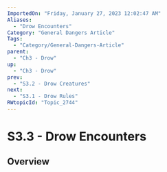 ```yaml
---
ImportedOn: "Friday, January 27, 2023 12:02:47 AM"
Aliases:
  - "Drow Encounters"
Category: "General Dangers Article"
Tags:
  - "Category/General-Dangers-Article"
parent:
  - "Ch3 - Drow"
up:
  - "Ch3 - Drow"
prev:
  - "S3.2 - Drow Creatures"
next:
  - "S3.1 - Drow Rules"
RWtopicId: "Topic_2744"
---
```

# S3.3 - Drow Encounters
## Overview
